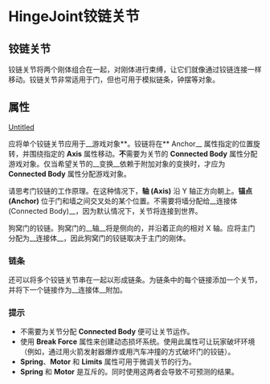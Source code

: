 # HingeJoint铰链关节

## 铰链关节

铰链关节将两个刚体组合在一起，对刚体进行束缚，让它们就像通过铰链连接一样移动。铰链关节非常适用于门，但也可用于模拟链条，钟摆等对象。

## 属性

[Untitled](HingeJoint%E9%93%B0%E9%93%BE%E5%85%B3%E8%8A%82%2034380abffb724d6d9d4fc381e17e36ea/Untitled%20Database%202bba8c50e5e74e59a8ed5179fc1ac66b.csv)

应将单个铰链关节应用于__游戏对象**。铰链将在** Anchor__ 属性指定的位置旋转，并围绕指定的 **Axis** 属性移动。**不**需要为关节的 **Connected Body** 属性分配游戏对象。仅当希望关节的__变换__依赖于附加对象的变换时，才应为 **Connected Body** 属性分配游戏对象。

请思考门铰链的工作原理。在这种情况下，**轴 (Axis)** 沿 Y 轴正方向朝上。**锚点 (Anchor)** 位于门和墙之间交叉处的某个位置。不需要将墙分配给__连接体 (Connected Body)__，因为默认情况下，关节将连接到世界。

狗窝门的铰链。狗窝门的__轴__将是侧向的，并沿着正向的相对 X 轴。应将主门分配为__连接体__，因此狗窝门的铰链取决于主门的刚体。

### 链条

还可以将多个铰链关节串在一起以形成链条。为链条中的每个链接添加一个关节，并将下一个链接作为__连接体__附加。

### 提示

- 不需要为关节分配 **Connected Body** 便可让关节运作。
- 使用 **Break Force** 属性来创建动态损坏系统。使用此属性可让玩家破坏环境（例如，通过用火箭发射器爆炸或用汽车冲撞的方式破坏门的铰链）。
- **Spring**、**Motor** 和 **Limits** 属性可用于微调关节的行为。
- **Spring** 和 **Motor** 是互斥的。同时使用这两者会导致不可预测的结果。
